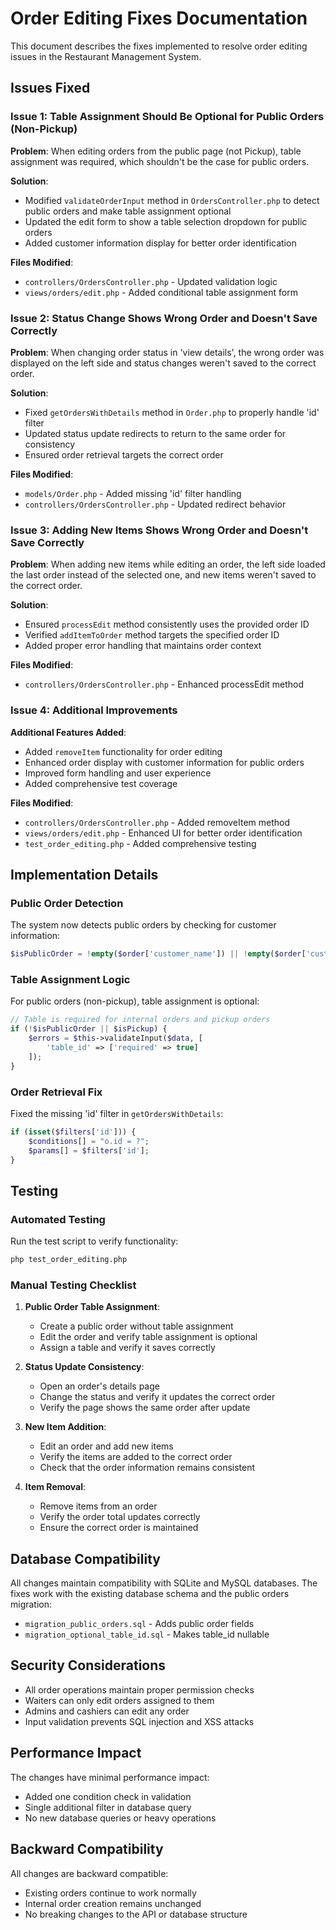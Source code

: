 # Order Editing Fixes Documentation

This document describes the fixes implemented to resolve order editing issues in the Restaurant Management System.

## Issues Fixed

### Issue 1: Table Assignment Should Be Optional for Public Orders (Non-Pickup)

**Problem**: When editing orders from the public page (not Pickup), table assignment was required, which shouldn't be the case for public orders.

**Solution**: 
- Modified `validateOrderInput` method in `OrdersController.php` to detect public orders and make table assignment optional
- Updated the edit form to show a table selection dropdown for public orders
- Added customer information display for better order identification

**Files Modified**:
- `controllers/OrdersController.php` - Updated validation logic
- `views/orders/edit.php` - Added conditional table assignment form

### Issue 2: Status Change Shows Wrong Order and Doesn't Save Correctly

**Problem**: When changing order status in 'view details', the wrong order was displayed on the left side and status changes weren't saved to the correct order.

**Solution**:
- Fixed `getOrdersWithDetails` method in `Order.php` to properly handle 'id' filter
- Updated status update redirects to return to the same order for consistency
- Ensured order retrieval targets the correct order

**Files Modified**:
- `models/Order.php` - Added missing 'id' filter handling
- `controllers/OrdersController.php` - Updated redirect behavior

### Issue 3: Adding New Items Shows Wrong Order and Doesn't Save Correctly

**Problem**: When adding new items while editing an order, the left side loaded the last order instead of the selected one, and new items weren't saved to the correct order.

**Solution**:
- Ensured `processEdit` method consistently uses the provided order ID
- Verified `addItemToOrder` method targets the specified order ID
- Added proper error handling that maintains order context

**Files Modified**:
- `controllers/OrdersController.php` - Enhanced processEdit method

### Issue 4: Additional Improvements

**Additional Features Added**:
- Added `removeItem` functionality for order editing
- Enhanced order display with customer information for public orders
- Improved form handling and user experience
- Added comprehensive test coverage

**Files Modified**:
- `controllers/OrdersController.php` - Added removeItem method
- `views/orders/edit.php` - Enhanced UI for better order identification
- `test_order_editing.php` - Added comprehensive testing

## Implementation Details

### Public Order Detection

The system now detects public orders by checking for customer information:

```php
$isPublicOrder = !empty($order['customer_name']) || !empty($order['customer_phone']);
```

### Table Assignment Logic

For public orders (non-pickup), table assignment is optional:

```php
// Table is required for internal orders and pickup orders
if (!$isPublicOrder || $isPickup) {
    $errors = $this->validateInput($data, [
        'table_id' => ['required' => true]
    ]);
}
```

### Order Retrieval Fix

Fixed the missing 'id' filter in `getOrdersWithDetails`:

```php
if (isset($filters['id'])) {
    $conditions[] = "o.id = ?";
    $params[] = $filters['id'];
}
```

## Testing

### Automated Testing

Run the test script to verify functionality:

```bash
php test_order_editing.php
```

### Manual Testing Checklist

1. **Public Order Table Assignment**:
   - Create a public order without table assignment
   - Edit the order and verify table assignment is optional
   - Assign a table and verify it saves correctly

2. **Status Update Consistency**:
   - Open an order's details page
   - Change the status and verify it updates the correct order
   - Verify the page shows the same order after update

3. **New Item Addition**:
   - Edit an order and add new items
   - Verify the items are added to the correct order
   - Check that the order information remains consistent

4. **Item Removal**:
   - Remove items from an order
   - Verify the order total updates correctly
   - Ensure the correct order is maintained

## Database Compatibility

All changes maintain compatibility with SQLite and MySQL databases. The fixes work with the existing database schema and the public orders migration:

- `migration_public_orders.sql` - Adds public order fields
- `migration_optional_table_id.sql` - Makes table_id nullable

## Security Considerations

- All order operations maintain proper permission checks
- Waiters can only edit orders assigned to them
- Admins and cashiers can edit any order
- Input validation prevents SQL injection and XSS attacks

## Performance Impact

The changes have minimal performance impact:
- Added one condition check in validation
- Single additional filter in database query
- No new database queries or heavy operations

## Backward Compatibility

All changes are backward compatible:
- Existing orders continue to work normally
- Internal order creation remains unchanged
- No breaking changes to the API or database structure